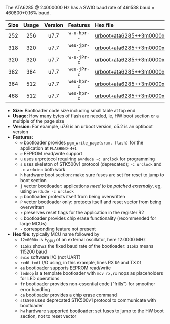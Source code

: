 The ATA6285 @ 24000000 Hz has a SWIO baud rate of 461538 baud = 460800+0.16% baud.

|Size|Usage|Version|Features|Hex file|
|:-:|:-:|:-:|:-:|:--|
|252|256|u7.7|`w-u-hpr--`|[urboot+ata6285++3m0000x+++57k6_swio_rxb0_txb1_hw.hex](https://raw.githubusercontent.com/stefanrueger/urboot.hex/main/mcus/ata6285/external_oscillator/fcpu++3m0000_Hz/br+++57k6_bps/urboot+ata6285++3m0000x+++57k6_swio_rxb0_txb1_hw.hex)|
|318|320|u7.7|`weu-jpr--`|[urboot+ata6285++3m0000x+++57k6_swio_rxb0_txb1_ee.hex](https://raw.githubusercontent.com/stefanrueger/urboot.hex/main/mcus/ata6285/external_oscillator/fcpu++3m0000_Hz/br+++57k6_bps/urboot+ata6285++3m0000x+++57k6_swio_rxb0_txb1_ee.hex)|
|320|320|u7.7|`w-u-jPr-c`|[urboot+ata6285++3m0000x+++57k6_swio_rxb0_txb1_lednop_fr_ce.hex](https://raw.githubusercontent.com/stefanrueger/urboot.hex/main/mcus/ata6285/external_oscillator/fcpu++3m0000_Hz/br+++57k6_bps/urboot+ata6285++3m0000x+++57k6_swio_rxb0_txb1_lednop_fr_ce.hex)|
|382|384|u7.7|`weu-jPr-c`|[urboot+ata6285++3m0000x+++57k6_swio_rxb0_txb1_ee_lednop_fr_ce.hex](https://raw.githubusercontent.com/stefanrueger/urboot.hex/main/mcus/ata6285/external_oscillator/fcpu++3m0000_Hz/br+++57k6_bps/urboot+ata6285++3m0000x+++57k6_swio_rxb0_txb1_ee_lednop_fr_ce.hex)|
|364|512|u7.7|`weu-hpr-c`|[urboot+ata6285++3m0000x+++57k6_swio_rxb0_txb1_ee_lednop_fr_ce_hw.hex](https://raw.githubusercontent.com/stefanrueger/urboot.hex/main/mcus/ata6285/external_oscillator/fcpu++3m0000_Hz/br+++57k6_bps/urboot+ata6285++3m0000x+++57k6_swio_rxb0_txb1_ee_lednop_fr_ce_hw.hex)|
|468|512|u7.7|`wes-hpr-c`|[urboot+ata6285++3m0000x+++57k6_swio_rxb0_txb1_ee_lednop_fr_ce_stk500_hw.hex](https://raw.githubusercontent.com/stefanrueger/urboot.hex/main/mcus/ata6285/external_oscillator/fcpu++3m0000_Hz/br+++57k6_bps/urboot+ata6285++3m0000x+++57k6_swio_rxb0_txb1_ee_lednop_fr_ce_stk500_hw.hex)|

- **Size:** Bootloader code size including small table at top end
- **Usage:** How many bytes of flash are needed, ie, HW boot section or a multiple of the page size
- **Version:** For example, u7.6 is an urboot version, o5.2 is an optiboot version
- **Features:**
  + `w` bootloader provides `pgm_write_page(sram, flash)` for the application at `FLASHEND-4+1`
  + `e` EEPROM read/write support
  + `u` uses urprotocol requiring `avrdude -c urclock` for programming
  + `s` uses skeleton of STK500v1 protocol (deprecated); `-c urclock` and `-c arduino` both work
  + `h` hardware boot section: make sure fuses are set for reset to jump to boot section
  + `j` vector bootloader: applications *need to be patched externally*, eg, using `avrdude -c urclock`
  + `p` bootloader protects itself from being overwritten
  + `P` vector bootloader only: protects itself and reset vector from being overwritten
  + `r` preserves reset flags for the application in the register R2
  + `c` bootloader provides chip erase functionality (recommended for large MCUs)
  + `-` corresponding feature not present
- **Hex file:** typically MCU name followed by
  + `12m0000x` is F<sub>CPU</sub> of an external oscillator, here 12.0000 MHz
  + `115k2` shows the fixed baud rate of the bootloader: `115k2` means 115200 baud
  + `swio` software I/O (not UART)
  + `rxd0 txd1` I/O using, in this example, lines RX `D0` and TX `D1`
  + `ee` bootloader supports EEPROM read/write
  + `lednop` is a template bootloader with `mov rx,rx` nops as placeholders for LED operations
  + `fr` bootloader provides non-essential code ("frills") for smoother error handling
  + `ce` bootloader provides a chip erase command
  + `stk500` uses deprecated STK500v1 protocol to communicate with bootloader
  + `hw` hardware supported bootloader: set fuses to jump to the HW boot section, not to reset vector
